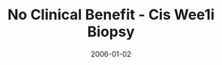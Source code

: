 ---
title: No Clinical Benefit - Cis Wee1i Biopsy
image: https://www.cycif.org/assets/img/keenan-2020/25_C2_b.jpg
date: '2006-01-02'
minerva_link: https://www.cycif.org/data/keenan-2020/osd-25_C2_b.html
info_link: https://www.cycif.org/data/keenan-2020/index.html
show_page_link: false
---